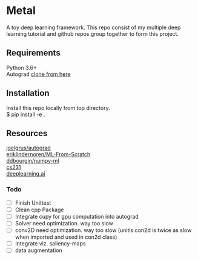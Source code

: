 # Metal
A toy deep learning framework. This repo consist of my multiple deep learning tutorial and github repos group together to form this project.

## Requirements
Python 3.6+<br>
Autograd [clone from here](https://github.com/miguelmyers8/autodiff)

## Installation
Install this repo locally from top directory. <br/>
$ pip install -e .

## Resources
[joelgrus/autograd](https://github.com/joelgrus/autograd)<br>
[eriklindernoren/ML-From-Scratch](https://github.com/eriklindernoren/ML-From-Scratch)<br>
[ddbourgin/numpy-ml](https://github.com/ddbourgin/numpy-ml)<br>
[cs231](http://cs231n.github.io/)<br>
[deeplearning.ai](https://www.deeplearning.ai/)


### Todo
- [ ] Finish Unittest
- [ ] Clean cpp Package
- [ ] Integrate cupy for gpu computation into autograd
- [ ] Solver need optimization. way too slow
- [ ] conv2D need optimization. way too slow (unitls.con2d is twice as slow when imported and used in con2d class)
- [ ] Integrate viz. saliency-maps
- [ ] data augmentation
